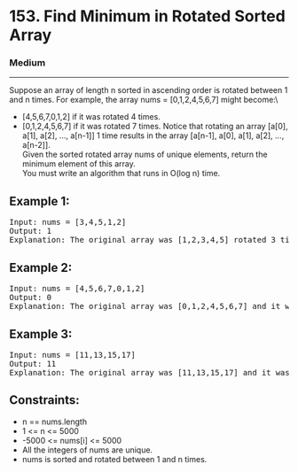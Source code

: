 # 153. Find Minimum in Rotated Sorted Array

### Medium

---

Suppose an array of length n sorted in ascending order is rotated between 1 and n times. For example, the array nums = [0,1,2,4,5,6,7] might become:\

- [4,5,6,7,0,1,2] if it was rotated 4 times.
- [0,1,2,4,5,6,7] if it was rotated 7 times.
  Notice that rotating an array [a[0], a[1], a[2], ..., a[n-1]] 1 time results in the array [a[n-1], a[0], a[1], a[2], ..., a[n-2]].\
  Given the sorted rotated array nums of unique elements, return the minimum element of this array.\
  You must write an algorithm that runs in O(log n) time.

## Example 1:

<pre>
Input: nums = [3,4,5,1,2]
Output: 1
Explanation: The original array was [1,2,3,4,5] rotated 3 times.
</pre>

## Example 2:

<pre>
Input: nums = [4,5,6,7,0,1,2]
Output: 0
Explanation: The original array was [0,1,2,4,5,6,7] and it was rotated 4 times.
</pre>

## Example 3:

<pre>
Input: nums = [11,13,15,17]
Output: 11
Explanation: The original array was [11,13,15,17] and it was rotated 4 times. 
</pre>

## Constraints:

- n == nums.length
- 1 <= n <= 5000
- -5000 <= nums[i] <= 5000
- All the integers of nums are unique.
- nums is sorted and rotated between 1 and n times.
